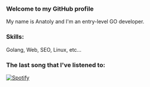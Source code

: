 ### Welcome to my GitHub profile
My name is Anatoly and I'm an entry-level GO developer.

### Skills: 
Golang, Web, SEO, Linux, etc...

### The last song that I've listened to:

[![Spotify](http://92.119.90.17)](https://open.spotify.com/user/y34r75db5o7eksagdl8lsaamw)



